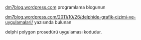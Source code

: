 [dm7blog.wordpress.com](http://dm7blog.wordpress.com) programlama blogunun

[dm7blog.wordpress.com/2011/10/26/delphide-grafik-cizimi-ve-uygulamalari/](http://dm7blog.wordpress.com/2011/10/26/delphide-grafik-cizimi-ve-uygulamalari/) yazısında bulunan 

delphi polygon prosedürü uygulaması kodudur.
